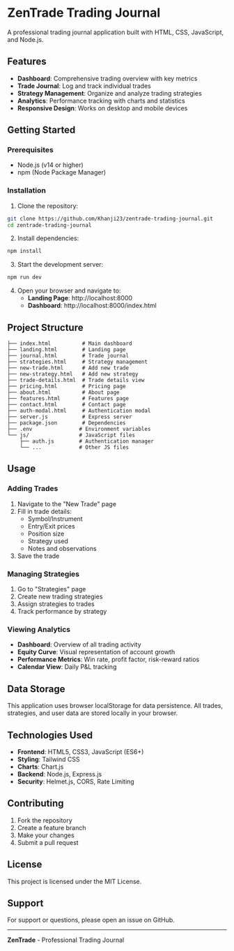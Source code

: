 # ZenTrade Trading Journal

A professional trading journal application built with HTML, CSS, JavaScript, and Node.js.

## Features

- **Dashboard**: Comprehensive trading overview with key metrics
- **Trade Journal**: Log and track individual trades
- **Strategy Management**: Organize and analyze trading strategies
- **Analytics**: Performance tracking with charts and statistics
- **Responsive Design**: Works on desktop and mobile devices

## Getting Started

### Prerequisites

- Node.js (v14 or higher)
- npm (Node Package Manager)

### Installation

1. Clone the repository:
```bash
git clone https://github.com/Khanji23/zentrade-trading-journal.git
cd zentrade-trading-journal
```

2. Install dependencies:
```bash
npm install
```

3. Start the development server:
```bash
npm run dev
```

4. Open your browser and navigate to:
   - **Landing Page**: http://localhost:8000
   - **Dashboard**: http://localhost:8000/index.html

## Project Structure

```
├── index.html          # Main dashboard
├── landing.html        # Landing page
├── journal.html        # Trade journal
├── strategies.html     # Strategy management
├── new-trade.html      # Add new trade
├── new-strategy.html   # Add new strategy
├── trade-details.html  # Trade details view
├── pricing.html        # Pricing page
├── about.html          # About page
├── features.html       # Features page
├── contact.html        # Contact page
├── auth-modal.html     # Authentication modal
├── server.js           # Express server
├── package.json        # Dependencies
├── .env               # Environment variables
└── js/                # JavaScript files
    ├── auth.js        # Authentication manager
    └── ...            # Other JS files
```

## Usage

### Adding Trades

1. Navigate to the "New Trade" page
2. Fill in trade details:
   - Symbol/Instrument
   - Entry/Exit prices
   - Position size
   - Strategy used
   - Notes and observations
3. Save the trade

### Managing Strategies

1. Go to "Strategies" page
2. Create new trading strategies
3. Assign strategies to trades
4. Track performance by strategy

### Viewing Analytics

- **Dashboard**: Overview of all trading activity
- **Equity Curve**: Visual representation of account growth
- **Performance Metrics**: Win rate, profit factor, risk-reward ratios
- **Calendar View**: Daily P&L tracking

## Data Storage

This application uses browser localStorage for data persistence. All trades, strategies, and user data are stored locally in your browser.

## Technologies Used

- **Frontend**: HTML5, CSS3, JavaScript (ES6+)
- **Styling**: Tailwind CSS
- **Charts**: Chart.js
- **Backend**: Node.js, Express.js
- **Security**: Helmet.js, CORS, Rate Limiting

## Contributing

1. Fork the repository
2. Create a feature branch
3. Make your changes
4. Submit a pull request

## License

This project is licensed under the MIT License.

## Support

For support or questions, please open an issue on GitHub.

---

**ZenTrade** - Professional Trading Journal